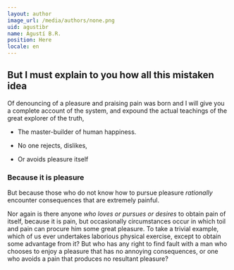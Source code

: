 ```yaml
---
layout: author
image_url: /media/authors/none.png
uid: agustibr
name: Agustí B.R.
position: Here
locale: en
---
```

## But I must explain to you how all this mistaken idea

Of denouncing of a pleasure and praising pain was born and I will give you a complete account of the system, and expound the actual teachings of the great explorer of the truth, 


* The master-builder of human happiness. 

* No one rejects, dislikes,

* Or avoids pleasure itself


### Because it is pleasure


But because those who do not know how to pursue pleasure *rationally* encounter consequences that are extremely painful. 


Nor again is there anyone *who loves or pursues or desires* to obtain pain of itself, because it is pain, but occasionally circumstances occur in which toil and pain can procure him some great pleasure. To take a trivial example, which of us ever undertakes laborious physical exercise, except to obtain some advantage from it? But who has any right to find fault with a man who chooses to enjoy a pleasure that has no annoying consequences, or one who avoids a pain that produces no resultant pleasure?
